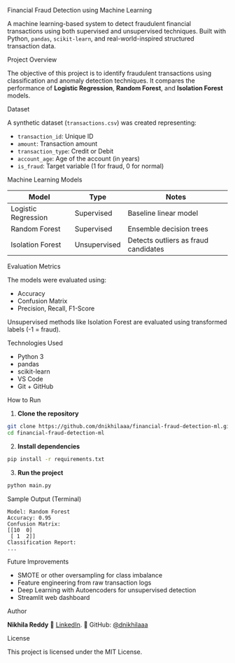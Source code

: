 Financial Fraud Detection using Machine Learning

A machine learning-based system to detect fraudulent financial transactions using both supervised and unsupervised techniques. Built with Python, `pandas`, `scikit-learn`, and real-world-inspired structured transaction data.

Project Overview

The objective of this project is to identify fraudulent transactions using classification and anomaly detection techniques. It compares the performance of **Logistic Regression**, **Random Forest**, and **Isolation Forest** models.

Dataset

A synthetic dataset (`transactions.csv`) was created representing:
- `transaction_id`: Unique ID
- `amount`: Transaction amount
- `transaction_type`: Credit or Debit
- `account_age`: Age of the account (in years)
- `is_fraud`: Target variable (1 for fraud, 0 for normal)

Machine Learning Models

| Model              | Type          | Notes                                   |
|-------------------|---------------|-----------------------------------------|
| Logistic Regression | Supervised   | Baseline linear model                   |
| Random Forest       | Supervised   | Ensemble decision trees                 |
| Isolation Forest    | Unsupervised | Detects outliers as fraud candidates    |

Evaluation Metrics

The models were evaluated using:
- Accuracy
- Confusion Matrix
- Precision, Recall, F1-Score

Unsupervised methods like Isolation Forest are evaluated using transformed labels (-1 = fraud).

 Technologies Used

- Python 3
- pandas
- scikit-learn
- VS Code
- Git + GitHub

 How to Run

1. **Clone the repository**
```bash
git clone https://github.com/dnikhilaaa/financial-fraud-detection-ml.git
cd financial-fraud-detection-ml
````

2. **Install dependencies**

```bash
pip install -r requirements.txt
```

3. **Run the project**

```bash
python main.py
```
 Sample Output (Terminal)

```
Model: Random Forest
Accuracy: 0.95
Confusion Matrix:
[[10  0]
 [ 1  2]]
Classification Report:
...
```

Future Improvements

* SMOTE or other oversampling for class imbalance
* Feature engineering from raw transaction logs
* Deep Learning with Autoencoders for unsupervised detection
* Streamlit web dashboard

 Author

**Nikhila Reddy**
📧 [LinkedIn](https://www.linkedin.com/in/nikhila-reddy-923588257/).
📁 GitHub: [@dnikhilaaa](https://github.com/dnikhilaaa)

 License

This project is licensed under the MIT License.




